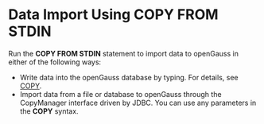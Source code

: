 # Data Import Using COPY FROM STDIN<a name="EN-US_TOPIC_0242370282"></a>

Run the  **COPY FROM STDIN**  statement to import data to openGauss in either of the following ways:

-   Write data into the openGauss database by typing. For details, see  [COPY](../SQLReference/copy.md).
-   Import data from a file or database to openGauss through the CopyManager interface driven by JDBC. You can use any parameters in the  **COPY**  syntax.

